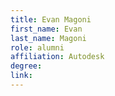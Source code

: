 ```yaml
---
title: Evan Magoni
first_name: Evan
last_name: Magoni
role: alumni
affiliation: Autodesk
degree:
link:
---
```

